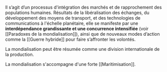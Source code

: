 Il s’agit d’un processus d'intégration des marchés et de rapprochement des populations humaines. Résultats de la libéralisation des échanges, du développement des moyens de transport, et des technologies de communications à l'échelle planétaire, elle se manifeste par une **interdépendance grandissante et une concurrence intensifiée** (voir [[Paradoxes de la mondialisation]]), ainsi que de nouveaux modes d’action comme la [[Guerre hybride]] pour faire s’affronter les volontés.

La mondialisation peut être résumée comme une division internationale de la production.

La mondialisation s'accompagne d'une forte [[Maritimisation]].